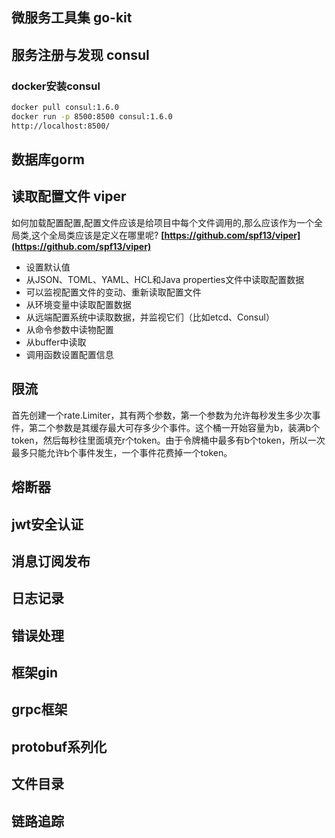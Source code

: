 ## 微服务工具集 go-kit 


## 服务注册与发现 consul
### docker安装consul
```bash
docker pull consul:1.6.0
docker run -p 8500:8500 consul:1.6.0
http://localhost:8500/
```

## 数据库gorm


## 读取配置文件 viper
如何加载配置配置,配置文件应该是给项目中每个文件调用的,那么应该作为一个全局类,这个全局类应该是定义在哪里呢?
**[https://github.com/spf13/viper](https://github.com/spf13/viper)**
- 设置默认值
- 从JSON、TOML、YAML、HCL和Java properties文件中读取配置数据
- 可以监视配置文件的变动、重新读取配置文件
- 从环境变量中读取配置数据
- 从远端配置系统中读取数据，并监视它们（比如etcd、Consul）
- 从命令参数中读物配置
- 从buffer中读取
- 调用函数设置配置信息

## 限流
首先创建一个rate.Limiter，其有两个参数，第一个参数为允许每秒发生多少次事件，第二个参数是其缓存最大可存多少个事件。这个桶一开始容量为b，装满b个token，然后每秒往里面填充r个token。由于令牌桶中最多有b个token，所以一次最多只能允许b个事件发生，一个事件花费掉一个token。


## 熔断器


## jwt安全认证


## 消息订阅发布


## 日志记录


## 错误处理


## 框架gin


## grpc框架


## protobuf系列化


## 文件目录


## 链路追踪



